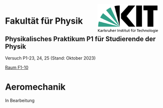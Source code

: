 <img src="../figures/Logo_KIT.svg" width="200" style="float:right;" />

# Fakultät für Physik

## Physikalisches Praktikum P1 für Studierende der Physik

Versuch P1-23, 24, 25 (Stand: Oktober 2023)

[Raum F1-10](https://labs.physik.kit.edu/img/Praktikum/Lageplan_P1.png)



# Aeromechanik

In Bearbeitung

